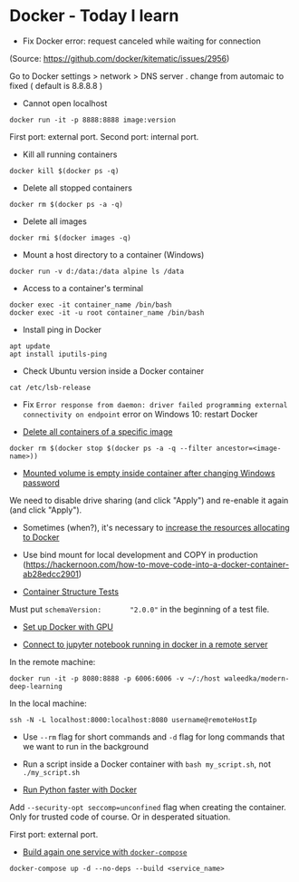 # Docker - Today I learn

* Fix Docker error: request canceled while waiting for connection 

(Source: https://github.com/docker/kitematic/issues/2956)

Go to Docker settings > network > DNS server . change from automaic to fixed ( default is 8.8.8.8 )

* Cannot open localhost

```
docker run -it -p 8888:8888 image:version
```

First port: external port.
Second port: internal port.

* Kill all running containers

```
docker kill $(docker ps -q)
```

* Delete all stopped containers

```
docker rm $(docker ps -a -q)
```

* Delete all images

```
docker rmi $(docker images -q)
```

* Mount a host directory to a container (Windows)

```
docker run -v d:/data:/data alpine ls /data
```

* Access to a container's terminal

```
docker exec -it container_name /bin/bash
docker exec -it -u root container_name /bin/bash

```

* Install ping in Docker

```
apt update
apt install iputils-ping
```

* Check Ubuntu version inside a Docker container

```
cat /etc/lsb-release
```

* Fix `Error response from daemon: driver failed programming external connectivity on endpoint` error on Windows 10: restart Docker

* [Delete all containers of a specific image](https://stackoverflow.com/questions/32073971/stopping-docker-containers-by-image-name-ubuntu)

```
docker rm $(docker stop $(docker ps -a -q --filter ancestor=<image-name>))
```

* [Mounted volume is empty inside container after changing Windows password](https://stackoverflow.com/questions/38583900/mounted-volume-is-empty-inside-container)

We need to disable drive sharing (and click "Apply") and re-enable it again (and click "Apply").

* Sometimes (when?), it's necessary to [increase the resources allocating to Docker](https://stackoverflow.com/questions/44907444/error-137-on-docker-build-command-on-win7)

* Use bind mount for local development and COPY in production
(https://hackernoon.com/how-to-move-code-into-a-docker-container-ab28edcc2901)

* [Container Structure Tests](https://github.com/GoogleContainerTools/container-structure-test)

Must put `schemaVersion:       "2.0.0"` in the beginning of a test file.

* [Set up Docker with GPU](http://collabnix.com/introducing-new-docker-cli-api-support-for-nvidia-gpus-under-docker-engine-19-03-0-beta-release/)

* [Connect to jupyter notebook running in docker in a remote server](https://stackoverflow.com/questions/54572456/connect-to-jupyter-notebook-running-in-docker-on-a-remote-server)

In the remote machine:

```
docker run -it -p 8080:8888 -p 6006:6006 -v ~/:/host waleedka/modern-deep-learning
```

In the local machine:

```
ssh -N -L localhost:8000:localhost:8080 username@remoteHostIp
```

* Use `--rm` flag for short commands and `-d` flag for long commands that we want to run in the background

* Run a script inside a Docker container with `bash my_script.sh`, not `./my_script.sh`

* [Run Python faster with Docker](https://medium.com/better-programming/faster-python-in-docker-d1a71a9b9917)

Add `--security-opt seccomp=unconfined` flag when creating the container. Only for trusted code of course. Or in desperated situation.

First port: external port.

* [Build again one service with `docker-compose`](https://stackoverflow.com/questions/35228970/docker-compose-build-single-container)

```console
docker-compose up -d --no-deps --build <service_name>
```
